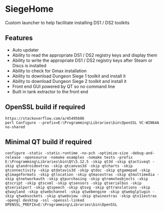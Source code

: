 # SiegeHome
Custom launcher to help facilitate installing DS1 / DS2 toolkits


## Features
* Auto updater
* Ability to read the appropriate DS1 / DS2 registry keys and display them
* Ability to write the appropriate DS1 / DS2 registry keys after Steam or Discs is installed
* Ability to check for Gmax installation
* Ability to download Dungeon Siege 1 toolkit and install it
* Ability to download Dungeon Siege 2 toolkit and install it
* Front end GUI powered by QT so no command line
* Built in tank extractor to the front end

## OpenSSL build if required
```
https://stackoverflow.com/a/45495686
perl Configure --prefix=E:\Programming\Libraries\bin\OpenSSL VC-WIN64A no-shared
```

## Minimal QT build if required
```
configure -static -static-runtime -no-pch -optimize-size -debug-and-release -opensource -nomake examples -nomake tests -prefix E:\Programming\Libraries\bin\Qt\5.12.5 -skip qt3d -skip qtactiveqt -skip qtandroidextras -skip qtcanvas3d -skip qtcharts -skip qtconnectivity -skip qtdatavis3d -skip qtdoc -skip qtgamepad -skip qtimageformats -skip qtlocation -skip qtmacextras -skip qtmultimedia -skip qtnetworkauth -skip qtpurchasing -skip qtremoteobjects -skip qtscript -skip qtscxml -skip qtsensors -skip qtserialbus -skip qtserialport -skip qtspeech -skip qtsvg -skip qttranslations -skip qtwayland -skip qtwebchannel -skip qtwebengine -skip qtwebglplugin -skip qtwebsockets -skip qtwebview -skip qtwinextras -skip qtx11extras -opengl desktop -ssl -openssl-linked OPENSSL_PREFIX=E:\Programming\Libraries\bin\OpenSSL
```
